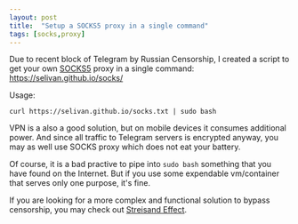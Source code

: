 ```yaml
---
layout: post
title:  "Setup a SOCKS5 proxy in a single command"
tags: [socks,proxy]
---
```

Due to recent block of Telegram by Russian Censorship, I created a script to get your own [SOCKS5](https://en.wikipedia.org/wiki/SOCKS) proxy in a single command: https://selivan.github.io/socks/

Usage:

`curl https://selivan.github.io/socks.txt | sudo bash`

VPN is a also a good solution, but on mobile devices it consumes additional power. And since all traffic to Telegram servers is encrypted anyway, you may as well use SOCKS proxy which does not eat your battery.

Of course, it is a bad practive to pipe into `sudo bash` something that you have found on the Internet. But if you use some expendable vm/container that serves only one purpose, it's fine.

If you are looking for a more complex and functional solution to bypass censorship, you may check out [Streisand Effect](https://github.com/StreisandEffect/streisand).
